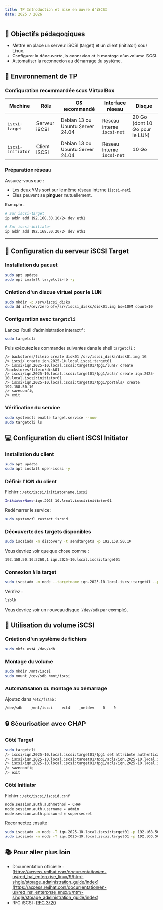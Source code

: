 ```yaml
---
title: TP Introduction et mise en œuvre d'iSCSI
date: 2025 / 2026
---
```


## 🎯 Objectifs pédagogiques

- Mettre en place un serveur iSCSI (target) et un client (initiator) sous Linux.
- Configurer la découverte, la connexion et le montage d’un volume iSCSI.
- Automatiser la reconnexion au démarrage du système.

## 🧩 Environnement de TP

### Configuration recommandée sous VirtualBox

| Machine | Rôle | OS recommandé | Interface réseau | Disque |
|----------|------|----------------|------------------|--------|
| `iscsi-target` | Serveur iSCSI | Debian 13 ou Ubuntu Server 24.04 | Réseau interne `iscsi-net` | 20 Go (dont 10 Go pour le LUN) |
| `iscsi-initiator` | Client iSCSI | Debian 13 ou Ubuntu Server 24.04 | Réseau interne `iscsi-net` | 10 Go |

### Préparation réseau
Assurez-vous que :
- Les deux VMs sont sur le même réseau interne (`iscsi-net`).
- Elles peuvent se **pinguer** mutuellement.

Exemple :
```bash
# Sur iscsi-target
ip addr add 192.168.50.10/24 dev eth1

# Sur iscsi-initiator
ip addr add 192.168.50.20/24 dev eth1
````

---

## 🧱 Configuration du serveur iSCSI Target

### Installation du paquet

```bash
sudo apt update
sudo apt install targetcli-fb -y
```

### Création d'un disque virtuel pour le LUN

```bash
sudo mkdir -p /srv/iscsi_disks
sudo dd if=/dev/zero of=/srv/iscsi_disks/disk01.img bs=100M count=10
```

### Configuration avec `targetcli`

Lancez l’outil d’administration interactif :

```bash
sudo targetcli
```

Puis exécutez les commandes suivantes dans le shell `targetcli` :

```
/> backstores/fileio create disk01 /srv/iscsi_disks/disk01.img 1G
/> iscsi/ create iqn.2025-10.local.iscsi:target01
/> iscsi/iqn.2025-10.local.iscsi:target01/tpg1/luns/ create /backstores/fileio/disk01
/> iscsi/iqn.2025-10.local.iscsi:target01/tpg1/acls/ create iqn.2025-10.local.iscsi:initiator01
/> iscsi/iqn.2025-10.local.iscsi:target01/tpg1/portals/ create 192.168.50.10
/> saveconfig
/> exit
```

### Vérification du service

```bash
sudo systemctl enable target.service --now
sudo targetcli ls
```

## 💻 Configuration du client iSCSI Initiator

### Installation du client

```bash
sudo apt update
sudo apt install open-iscsi -y
```

### Définir l'IQN du client

Fichier : `/etc/iscsi/initiatorname.iscsi`

```bash
InitiatorName=iqn.2025-10.local.iscsi:initiator01
```

Redémarrer le service :

```bash
sudo systemctl restart iscsid
```

### Découverte des targets disponibles

```bash
sudo iscsiadm -m discovery -t sendtargets -p 192.168.50.10
```

Vous devriez voir quelque chose comme :

```
192.168.50.10:3260,1 iqn.2025-10.local.iscsi:target01
```

### Connexion à la target

```bash
sudo iscsiadm -m node --targetname iqn.2025-10.local.iscsi:target01 --portal 192.168.50.10:3260 --login
```

Vérifiez :

```bash
lsblk
```

Vous devriez voir un nouveau disque (`/dev/sdb` par exemple).

## 🧮 Utilisation du volume iSCSI

### Création d'un système de fichiers

```bash
sudo mkfs.ext4 /dev/sdb
```

### Montage du volume

```bash
sudo mkdir /mnt/iscsi
sudo mount /dev/sdb /mnt/iscsi
```

### Automatisation du montage au démarrage

Ajoutez dans `/etc/fstab` :

```
/dev/sdb    /mnt/iscsi    ext4    _netdev    0    0
```

## 🔒 Sécurisation avec CHAP

### Côté Target

```bash
sudo targetcli
/> iscsi/iqn.2025-10.local.iscsi:target01/tpg1 set attribute authentication=1
/> iscsi/iqn.2025-10.local.iscsi:target01/tpg1/acls/iqn.2025-10.local.iscsi:initiator01 set auth userid=admin
/> iscsi/iqn.2025-10.local.iscsi:target01/tpg1/acls/iqn.2025-10.local.iscsi:initiator01 set auth password=supersecret
/> saveconfig
/> exit
```

### Côté Initiator

Fichier : `/etc/iscsi/iscsid.conf`

```bash
node.session.auth.authmethod = CHAP
node.session.auth.username = admin
node.session.auth.password = supersecret
```

Reconnectez ensuite :

```bash
sudo iscsiadm -m node -T iqn.2025-10.local.iscsi:target01 -p 192.168.50.10 --logout
sudo iscsiadm -m node -T iqn.2025-10.local.iscsi:target01 -p 192.168.50.10 --login
```


## 📚 Pour aller plus loin

- Documentation officielle : [https://access.redhat.com/documentation/en-us/red_hat_enterprise_linux/9/html-single/storage_administration_guide/index](https://access.redhat.com/documentation/en-us/red_hat_enterprise_linux/9/html-single/storage_administration_guide/index)
- RFC iSCSI : [RFC 3720](https://datatracker.ietf.org/doc/html/rfc3720)

